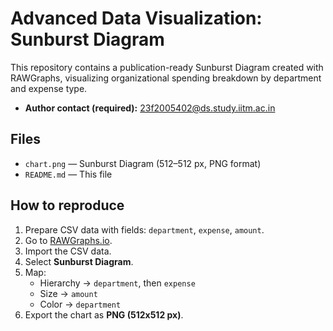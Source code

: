 # Advanced Data Visualization: Sunburst Diagram

This repository contains a publication-ready Sunburst Diagram created with RAWGraphs, visualizing organizational spending breakdown by department and expense type.

- **Author contact (required):** 23f2005402@ds.study.iitm.ac.in

## Files
- `chart.png` — Sunburst Diagram (512–512 px, PNG format)
- `README.md` — This file

## How to reproduce
1. Prepare CSV data with fields: `department`, `expense`, `amount`.
2. Go to [RAWGraphs.io](https://rawgraphs.io/).
3. Import the CSV data.
4. Select **Sunburst Diagram**.
5. Map:
   - Hierarchy → `department`, then `expense`
   - Size → `amount`
   - Color → `department`
6. Export the chart as **PNG (512x512 px)**.
